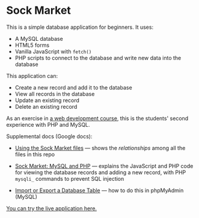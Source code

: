 # Sock Market

This is a simple database application for beginners. It uses:

* A MySQL database
* HTML5 forms
* Vanilla JavaScript with `fetch()`
* PHP scripts to connect to the database and write new data into the database

This application can:

* Create a new record and add it to the database
* View all records in the database
* Update an existing record
* Delete an existing record

As an exercise in [a web development course](https://webappsplus.wordpress.com/), this is the students' second experience with PHP and MySQL.

Supplemental docs (Google docs):

* [Using the Sock Market files](http://bit.ly/mm-sockmarket-part2) — shows the *relationships* among all the files in this repo

* [Sock Market: MySQL and PHP](http://bit.ly/mm-sockmarket) — explains the JavaScript and PHP code for viewing the database records and adding a new record, with PHP `mysqli_` commands to prevent SQL injection

* [Import or Export a Database Table](http://bit.ly/export-import-db) — how to do this in phpMyAdmin (MySQL)

[You can try the live application here.](http://weimergeeks.com/sockmarket/)
